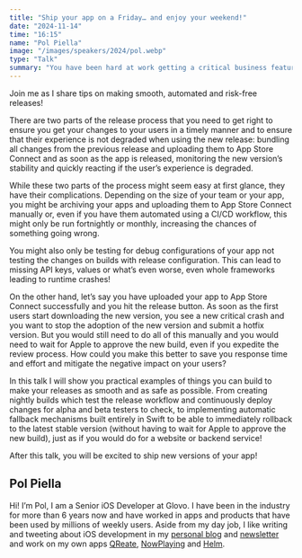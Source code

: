 ```yaml
---
title: "Ship your app on a Friday… and enjoy your weekend!"
date: "2024-11-14"
time: "16:15"
name: "Pol Piella"
image: "/images/speakers/2024/pol.webp"
type: "Talk"
summary: "You have been hard at work getting a critical business feature ready and Apple has just approved your version but it’s Friday afternoon. You want to ship your app but surely you shouldn’t ship on a Friday, or should you?"
---
```


Join me as I share tips on making smooth, automated and risk-free releases!

There are two parts of the release process that you need to get right to ensure you get your changes to your users in a timely manner and to ensure that their experience is not degraded when using the new release: bundling all changes from the previous release and uploading them to App Store Connect and as soon as the app is released, monitoring the new version’s stability and quickly reacting if the user’s experience is degraded.

While these two parts of the process might seem easy at first glance, they have their complications. Depending on the size of your team or your app, you might be archiving your apps and uploading them to App Store Connect manually or, even if you have them automated using a CI/CD workflow, this might only be run fortnightly or monthly, increasing the chances of something going wrong.

You might also only be testing for debug configurations of your app not testing the changes on builds with release configuration. This can lead to missing API keys, values or what’s even worse, even whole frameworks leading to runtime crashes!

On the other hand, let’s say you have uploaded your app to App Store Connect successfully and you hit the release button. As soon as the first users start downloading the new version, you see a new critical crash and you want to stop the adoption of the new version and submit a hotfix version. But you would still need to do all of this manually and you would need to wait for Apple to approve the new build, even if you expedite the review process. How could you make this better to save you response time and effort and mitigate the negative impact on your users?

In this talk I will show you practical examples of things you can build to make your releases as smooth and as safe as possible. From creating nightly builds which test the release workflow and continuously deploy changes for alpha and beta testers to check, to implementing automatic fallback mechanisms built entirely in Swift to be able to immediately rollback to the latest stable version (without having to wait for Apple to approve the new build), just as if you would do for a website or backend service!

After this talk, you will be excited to ship new versions of your app!

## Pol Piella

Hi! I’m Pol, I am a Senior iOS Developer at Glovo. I have been in the industry for more than 6 years now and have worked in apps and products that have been used by millions of weekly users. Aside from my day job, I like writing and tweeting about iOS development in my [personal blog](https://www.polpiella.dev/) and [newsletter](https://ioscinewsletter.com/) and work on my own apps [QReate](https://getqreate.app/), [NowPlaying](https://nowplaying.page/) and [Helm](https://helm-app.com/).
